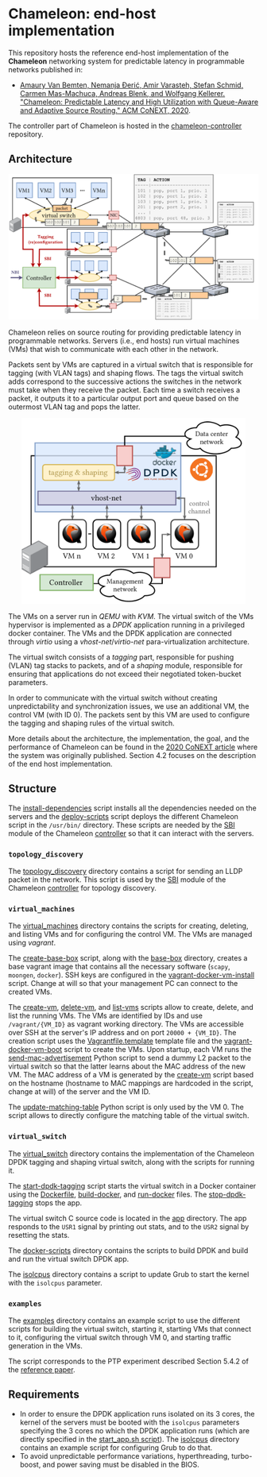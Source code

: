 # Chameleon: end-host implementation

This repository hosts the reference end-host implementation of the **Chameleon** networking system for predictable latency in programmable networks published in:
- [Amaury Van Bemten, Nemanja Ðerić, Amir Varasteh, Stefan Schmid, Carmen Mas-Machuca, Andreas Blenk, and Wolfgang Kellerer. "Chameleon: Predictable Latency and High Utilization with Queue-Aware and Adaptive Source Routing." ACM CoNEXT, 2020](https://mediatum.ub.tum.de/doc/1577772/file.pdf).

The controller part of Chameleon is hosted in the [chameleon-controller](https://github.com/AmoVanB/chameleon-controller) repository.

## Architecture

<p align="center">
<img src="images/chameleon.png" width="650">
</p>

Chameleon relies on source routing for providing predictable latency in programmable networks.
Servers (i.e., end hosts) run virtual machines (VMs) that wish to communicate with each other in the network.

Packets sent by VMs are captured in a virtual switch that is responsible for tagging (with VLAN tags) and shaping flows.
The tags the virtual switch adds correspond to the successive actions the switches in the network must take when they receive the packet.
Each time a switch receives a packet, it outputs it to a particular output port and queue based on the outermost VLAN tag and pops the latter.

<p align="center">
<img src="images/chameleon-vswitch.png" width="450">
</p>

The VMs on a server run in *QEMU* with *KVM*.
The virtual switch of the VMs hypervisor is implemented as a *DPDK* application running in a privileged docker container.
The VMs and the DPDK application are connected through *virtio* using a *vhost-net*/*virtio-net* para-virtualization architecture.

The virtual switch consists of a *tagging* part, responsible for pushing (VLAN) tag stacks to packets, and of a *shaping* module, responsible for ensuring that applications do not exceed their negotiated token-bucket parameters.

In order to communicate with the virtual switch without creating unpredictability and synchronization issues, we use an additional VM, the control VM (with ID 0).
The packets sent by this VM are used to configure the tagging and shaping rules of the virtual switch. 

More details about the architecture, the implementation, the goal, and the performance of Chameleon can be found in the [2020 CoNEXT article](https://mediatum.ub.tum.de/doc/1577772/file.pdf) where the system was originally published.
Section 4.2 focuses on the description of the end host implementation.

## Structure

The [install-dependencies](install-dependencies.sh) script installs all the dependencies needed on the servers and the [deploy-scripts](deploy-scripts.sh) script deploys the different Chameleon script in the `/usr/bin/` directory. These scripts are needed by the [SBI](https://github.com/AmoVanB/eces-sbi) module of the Chameleon [controller](https://github.com/AmoVanB/chameleon-controller) so that it can interact with the servers.

### `topology_discovery`

The [topology_discovery](./topology_discovery) directory contains a script for sending an LLDP packet in the network.
This script is used by the [SBI](https://github.com/AmoVanB/eces-sbi) module of the Chameleon [controller](https://github.com/AmoVanB/chameleon-controller) for topology discovery.

### `virtual_machines` 

The [virtual_machines](./virtual_machines) directory contains the scripts for creating, deleting, and listing VMs and for configuring the control VM.
The VMs are managed using *vagrant*.

The [create-base-box](./virtual_machines/create-base-box.sh) script, along with the [base-box](./virtual_machines/base-box/) directory, creates a base vagrant image that contains all the necessary software (`scapy`, `moongen`, `docker`). 
SSH keys are configured in the [vagrant-docker-vm-install](./virtual_machines/base-box/vagrant-docker-vm-install.sh) script.
Change at will so that your management PC can connect to the created VMs.

The [create-vm](./virtual_machines/create-vm.sh), [delete-vm](./virtual_machines/delete-vm.sh), and [list-vms](./virtual_machines/list-vms.sh) scripts allow to create, delete, and list the running VMs.
The VMs are identified by IDs and use `/vagrant/{VM_ID}` as vagrant working directory.
The VMs are accessible over SSH at the server's IP address and on port `20000 + {VM_ID}`.
The creation script uses the [Vagrantfile.template](./virtual_machines/Vagrantfile.template) template file and the [vagrant-docker-vm-boot](./virtual_machines/vagrant-docker-vm-boot.sh) script to create the VMs.
Upon startup, each VM runs the [send-mac-advertisement](./virtual_machines/send-mac-advertisement.py) Python script to send a dummy L2 packet to the virtual switch so that the latter learns about the MAC address of the new VM. 
The MAC address of a VM is generated by the [create-vm](./virtual_machines/create-vm.sh) script based on the hostname (hostname to MAC mappings are hardcoded in the script, change at will) of the server and the VM ID.

The [update-matching-table](./virtual_machines/update-matching-table.py) Python script is only used by the VM 0.
The script allows to directly configure the matching table of the virtual switch. 

### `virtual_switch`

The [virtual_switch](./virtual_switch) directory contains the implementation of the Chameleon DPDK tagging and shaping virtual switch, along with the scripts for running it.

The [start-dpdk-tagging](./virtual_switch/start-dpdk-tagging.sh) script starts the virtual switch in a Docker container using the [Dockerfile](./virtual_switch/Dockerfile), [build-docker](./virtual_switch/build-docker.sh), and [run-docker](./virtual_switch/run-docker.sh) files.
The [stop-dpdk-tagging](./virtual_switch/stop-dpdk-tagging.sh) stops the app.

The virtual switch C source code is located in the [app](./virtual_switch/app) directory.
The app responds to the `USR1` signal by printing out stats, and to the `USR2` signal by resetting the stats.

The [docker-scripts](./virtual_switch/docker-scripts/) directory contains the scripts to build DPDK and build and run the virtual switch DPDK app.

The [isolcpus](./virtual_switch/isolcpus/) directory contains a script to update Grub to start the kernel with the `isolcpus` parameter.

### `examples`

The [examples](./examples) directory contains an example script to use the different scripts for building the virtual switch, starting it, starting VMs that connect to it, configuring the virtual switch through VM 0, and starting traffic generation in the VMs.

The script corresponds to the PTP experiment described Section 5.4.2 of the [reference paper](https://mediatum.ub.tum.de/doc/1577772/file.pdf).

## Requirements

- In order to ensure the DPDK application runs isolated on its 3 cores, the kernel of the servers must be booted with the `isolcpus` parameters specifying the 3 cores no which the DPDK application runs (which are directly specified in the [start_app.sh script](virtual_switch/docker-scripts/start_app.sh)). The [isolcpus](./virtual_switch/isolcpus/) directory contains an example script for configuring Grub to do that.
- To avoid unpredictable performance variations, hyperthreading, turbo-boost, and power saving must be disabled in the BIOS.
